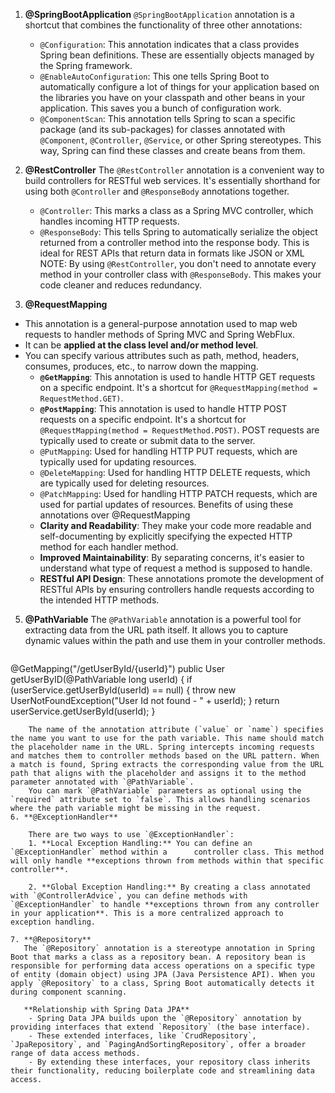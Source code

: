 1.  **@SpringBootApplication**
	`@SpringBootApplication` annotation is a shortcut that combines the functionality of three other annotations:
	- `@Configuration`: This annotation indicates that a class provides Spring bean definitions. These are essentially objects managed by the Spring framework.
	- `@EnableAutoConfiguration`: This one tells Spring Boot to automatically configure a lot of things for your application based on the libraries you have on your classpath and other beans in your application. This saves you a bunch of configuration work.
	- `@ComponentScan`: This annotation tells Spring to scan a specific package (and its sub-packages) for classes annotated with `@Component`, `@Controller`, `@Service`, or other Spring stereotypes. This way, Spring can find these classes and create beans from them.
	  
2. **@RestController**
   The `@RestController` annotation is a convenient way to build controllers for RESTful web services. It's essentially shorthand for using both `@Controller` and `@ResponseBody` annotations together.
	- `@Controller`: This marks a class as a Spring MVC controller, which handles incoming HTTP requests.
	- `@ResponseBody`: This tells Spring to automatically serialize the object returned from a controller method into the response body. This is ideal for REST APIs that return data in formats like JSON or XML
		NOTE: By using `@RestController`, you don't need to annotate every method in your controller class with `@ResponseBody`. This makes your code cleaner and reduces redundancy.
		
3. **@RequestMapping**
 - This annotation is a general-purpose annotation used to map web requests to handler methods of Spring MVC and Spring WebFlux.
 - It can be **applied at the class level and/or method level**.
 - You can specify various attributes such as path, method, headers, consumes, produces, etc., to narrow down the mapping.
	- **`@GetMapping`**: This annotation is used to handle HTTP GET requests on a specific endpoint. It's a shortcut for `@RequestMapping(method = RequestMethod.GET)`.   
	- **`@PostMapping`**: This annotation is used to handle HTTP POST requests on a specific endpoint. It's a shortcut for `@RequestMapping(method = RequestMethod.POST)`. POST requests are typically used to create or submit data to the server.
	- `@PutMapping`: Used for handling HTTP PUT requests, which are typically used for updating resources.
	- `@DeleteMapping`: Used for handling HTTP DELETE requests, which are typically used for deleting resources.
	- `@PatchMapping`: Used for handling HTTP PATCH requests, which are used for partial updates of resources.
	 Benefits of using these annotations over @RequestMapping
	 - **Clarity and Readability**: They make your code more readable and self-documenting by explicitly specifying the expected HTTP method for each handler method.
	- **Improved Maintainability**: By separating concerns, it's easier to understand what type of request a method is supposed to handle.
	- **RESTful API Design**: These annotations promote the development of RESTful APIs by ensuring controllers handle requests according to the intended HTTP methods.
5. **@PathVariable**
   The `@PathVariable` annotation is a powerful tool for extracting data from the URL path itself. It allows you to capture dynamic values within the path and use them in your controller methods.
	```java
@GetMapping("/getUserById/{userId}")
public User getUserByID(@PathVariable long userId) {
	if (userService.getUserById(userId) == null) {
	throw new UserNotFoundException("User Id not found - " + userId);
	}
	return userService.getUserById(userId);
}
```
	The name of the annotation attribute (`value` or `name`) specifies the name you want to use for the path variable. This name should match the placeholder name in the URL. Spring intercepts incoming requests and matches them to controller methods based on the URL pattern. When a match is found, Spring extracts the corresponding value from the URL path that aligns with the placeholder and assigns it to the method parameter annotated with `@PathVariable`.
	You can mark `@PathVariable` parameters as optional using the `required` attribute set to `false`. This allows handling scenarios where the path variable might be missing in the request.
6. **@ExceptionHandler**

	There are two ways to use `@ExceptionHandler`:
	1. **Local Exception Handling:** You can define an `@ExceptionHandler` method within a      controller class. This method will only handle **exceptions thrown from methods within that specific controller**.
	    
	2. **Global Exception Handling:** By creating a class annotated with `@ControllerAdvice`, you can define methods with `@ExceptionHandler` to handle **exceptions thrown from any controller in your application**. This is a more centralized approach to exception handling.

7. **@Repository**
   The `@Repository` annotation is a stereotype annotation in Spring Boot that marks a class as a repository bean. A repository bean is responsible for performing data access operations on a specific type of entity (domain object) using JPA (Java Persistence API). When you apply `@Repository` to a class, Spring Boot automatically detects it during component scanning.
   
   **Relationship with Spring Data JPA**
	- Spring Data JPA builds upon the `@Repository` annotation by providing interfaces that extend `Repository` (the base interface).
	- These extended interfaces, like `CrudRepository`, `JpaRepository`, and `PagingAndSortingRepository`, offer a broader range of data access methods.
	- By extending these interfaces, your repository class inherits their functionality, reducing boilerplate code and streamlining data access.
